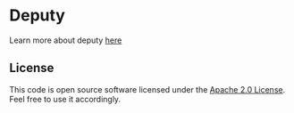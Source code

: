 # Deputy

Learn more about deputy [here](http://freekh.github.com/deputy/) 

## License

This code is open source software licensed under the [Apache 2.0 License](http://www.apache.org/licenses/LICENSE-2.0.html). Feel free to use it accordingly.